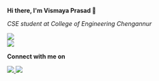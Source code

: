 **Hi there, I'm Vismaya Prasad 👋**

*CSE student at College of Engineering Chengannur*

<div id="header" align="left">
  <img src="https://media.tenor.com/odJWfiDo3ZkAAAAC/working-busy.gif"/>
</div>

<div id="header" align="left">
  <img src="https://img.shields.io/badge/Profile%20Views-278-blue"/>
</div>








**Connect with me on**
  <div id="badges" align="left">
    <a href="https://www.linkedin.com/in/vismaya-prasad-48321b201">
      <img src="https://img.shields.io/badge/LinkedIn-blue?logo=linkedin&logoColor=white&style=for-the-badge"/>
    </a>
    <a href="https://twitter.com/vismay2002">
    <img src="https://img.shields.io/badge/Twitter-blue?style=for-the-badge&logo=twitter&logoColor=white"/>
    </a>
  </div>



